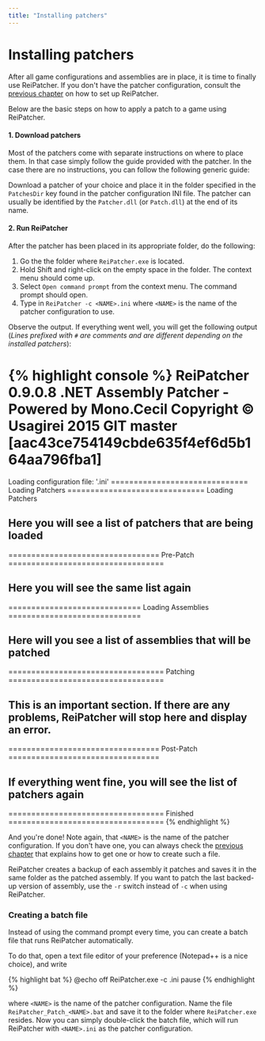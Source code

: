 ```yaml
---
title: "Installing patchers"
---
```


# Installing patchers

After all game configurations and assemblies are in place, it is time to finally use ReiPatcher. If you don't have the patcher configuration, consult the [previous chapter](04_game_configurations.html) on how to set up ReiPatcher.

Below are the basic steps on how to apply a patch to a game using ReiPatcher.

#### 1. Download patchers

Most of the patchers come with separate instructions on where to place them. In that case simply follow the guide provided with the patcher.
In the case there are no instructions, you can follow the following generic guide:

Download a patcher of your choice and place it in the folder specified in the `PatchesDir` key found in the patcher configuration INI file. The patcher can usually be identified by the `Patcher.dll` (or `Patch.dll`) at the end of its name.

#### 2. Run ReiPatcher

After the patcher has been placed in its appropriate folder, do the following:

1. Go the the folder where `ReiPatcher.exe` is located.
2. Hold Shift and right-click on the empty space in the folder. The context menu should come up.
3. Select `Open command prompt` from the context menu. The command prompt should open.
4. Type in `ReiPatcher -c <NAME>.ini` where `<NAME>` is the name of the patcher configuration to use.

Observe the output. If everything went well, you will get the following output (*Lines prefixed with `#` are comments and are different depending on the installed patchers*):

{% highlight console %}
ReiPatcher 0.9.0.8
.NET Assembly Patcher - Powered by Mono.Cecil
Copyright © Usagirei 2015
GIT master [aac43ce754149cbde635f4ef6d5b164aa796fba1]
==============================================================================
Loading configuration file: '<NAME>.ini'
============================== Loading Patchers ==============================
Loading Patchers
## Here you will see a list of patchers that are being loaded
================================= Pre-Patch ==================================
## Here you will see the same list again
============================= Loading Assemblies =============================
## Here will you see a list of assemblies that will be patched
================================== Patching ==================================
## This is an important section. If there are any problems, ReiPatcher will stop here and display an error.
================================= Post-Patch =================================
## If everything went fine, you will see the list of patchers again
================================== Finished ==================================
{% endhighlight %}

And you're done! Note again, that `<NAME>` is the name of the patcher configuration. If you don't have one, you can always check the [previous chapter](04_game_configurations.html) that explains how to get one or how to create such a file.

ReiPatcher creates a backup of each assembly it patches and saves it in the same folder as the patched assembly. If you want to patch the last backed-up version of assembly, use the `-r` switch instead of `-c` when using ReiPatcher.

### Creating a batch file

Instead of using the command prompt every time, you can create a batch file that runs ReiPatcher automatically.

To do that, open a text file editor of your preference (Notepad++ is a nice choice), and write

{% highlight bat %}
@echo off
ReiPatcher.exe -c <NAME>.ini
pause
{% endhighlight %}

where `<NAME>` is the name of the patcher configuration. Name the file `ReiPatcher_Patch_<NAME>.bat` and save it to the folder where `ReiPatcher.exe` resides. Now you can simply double-click the batch file, which will run ReiPatcher with `<NAME>.ini` as the patcher configuration.

